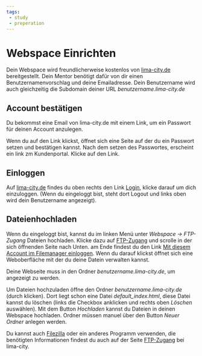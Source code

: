 ```yaml
---
tags:
 - study
 - preperation
---
```

# Webspace Einrichten

Dein Webspace wird freundlicherweise kostenlos von [lima-city.de](https://lima-city.de) bereitgestellt. Dein Mentor benötigt dafür von dir einen Benutzernamenvorschlag und deine Emailadresse. Dein Benutzername wird auch gleichzeitig die Subdomain deiner URL *benutzername.lima-city.de*

## Account bestätigen

Du bekommst eine Email von lima-city.de mit einem Link, um ein Passwort für deinen Account anzulegen.

Wenn du auf den Link klickst, öffnet sich eine Seite auf der du ein Passwort setzen und bestätigen kannst. Nach dem setzen des Passwortes, erscheint ein link zm Kundenportal. Klicke auf den Link.

## Einloggen

Auf [lima-city.de](https://lima-city.de) findes du oben rechts den Link [Login](https://www.lima-city.de/login), klicke darauf um dich einzuloggen. (Wenn du eingeloggt bist, steht dort Logout und links oben wird dein Benutzername angezeigt).

## Dateienhochladen

Wenn du eingeloggt bist, kannst du im linken Menü unter *Webspace -> FTP-Zugang* Dateien hochladen.
Klicke dazu auf [FTP-Zugang](https://www.lima-city.de/usercp/ftp-accounts) und scrolle in der sich öffnenden Seite nach Unten. am Ende findest du den Link
[Mit diesem Account im Filemanager einloggen](https://filemanager.lima-city.de). Wenn du darauf klickst öffnet sich eine Weboberfläche mit der du deine Datein verwalten kannst.

Deine Webseite muss in den Ordner *benutzername.lima-city.de*, um angezeigt zu werden.

Um Dateien hochzuladen öffne den Ordner *benutzername.lima-city.de* (durch klicken). Dort liegt schon eine Datei *default_index.html*, diese Datei kannst du löschen (links die Checkbox anklicken und rechts oben *Löschen* auswählen). Mit dem Button *Hochladen* kannst du Dateien in deinen Webspace hochladen. Ordner müssen manuel über den Button *Neuer Ordner* anlegen werden.

Du kannst auch [Filezilla](https://filezilla-project.org/) oder ein anderes Programm verwenden, die benötigten Informationen findest du auch auf der Seite [FTP-Zugang](https://www.lima-city.de/usercp/ftp-accounts) bei lima-city.
